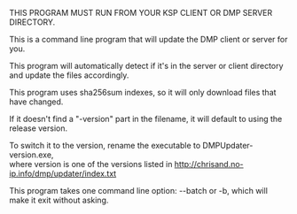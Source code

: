 THIS PROGRAM MUST RUN FROM YOUR KSP CLIENT OR DMP SERVER DIRECTORY.  
  
This is a command line program that will update the DMP client or server for you.  
  
This program will automatically detect if it's in the server or client directory and update the files accordingly.  
  
This program uses sha256sum indexes, so it will only download files that have changed.  
  
If it doesn't find a "-version" part in the filename, it will default to using the release version.  
  
To switch it to the version, rename the executable to DMPUpdater-version.exe,  
where version is one of the versions listed in http://chrisand.no-ip.info/dmp/updater/index.txt  
  
This program takes one command line option: --batch or -b, which will make it exit without asking.  
